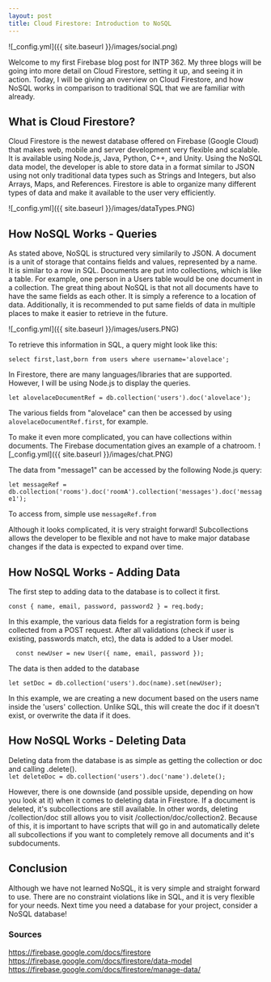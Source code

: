 ```yaml
---
layout: post
title: Cloud Firestore: Introduction to NoSQL
---
```


![_config.yml]({{ site.baseurl }}/images/social.png)

Welcome to my first Firebase blog post for INTP 362. My three blogs will be going into more detail on Cloud Firestore, setting it up, and seeing it in action. Today, I will be giving an overview on Cloud Firestore, and how NoSQL works in comparison to traditional SQL that we are familiar with already.


## What is Cloud Firestore?
Cloud Firestore is the newest database offered on Firebase (Google Cloud) that makes web, mobile and server development very flexible and scalable. It is available using Node.js, Java, Python, C++, and Unity. Using the NoSQL data model, the developer is able to store data in a format similar to JSON using not only traditional data types such as Strings and Integers, but also Arrays, Maps, and References. Firestore is able to organize many different types of data and make it available to the user very efficiently.

![_config.yml]({{ site.baseurl }}/images/dataTypes.PNG)


## How NoSQL Works - Queries
As stated above, NoSQL is structured very similarily to JSON. A document is a unit of storage that contains fields and values, represented by a name. It is similar to a row in SQL. Documents are put into collections, which is like a table. For example, one person in a Users table would be one document in a collection. The great thing about NoSQL is that not all documents have to have the same fields as each other. It is simply a reference to a location of data. Additionally, it is recommended to put same fields of data in multiple places to make it easier to retrieve in the future. 

![_config.yml]({{ site.baseurl }}/images/users.PNG)

To retrieve this information in SQL, a query might look like this:  

`select first,last,born from users where username='alovelace';`
  
In Firestore, there are many languages/libraries that are supported. However, I will be using Node.js to display the queries.  

`let alovelaceDocumentRef = db.collection('users').doc('alovelace');`

The various fields from "alovelace" can then be accessed by using `alovelaceDocumentRef.first`, for example.

To make it even more complicated, you can have collections within documents. The Firebase documentation gives an example of a chatroom.
![_config.yml]({{ site.baseurl }}/images/chat.PNG)

The data from "message1" can be accessed by the following Node.js query:  

`let messageRef = db.collection('rooms').doc('roomA').collection('messages').doc('message1');`  

To access from, simple use `messageRef.from`

Although it looks complicated, it is very straight forward! Subcollections allows the developer to be flexible and not have to make major database changes if the data is expected to expand over time. 

## How NoSQL Works - Adding Data
The first step to adding data to the database is to collect it first. 

`const { name, email, password, password2 } = req.body;`

In this example, the various data fields for a registration form is being collected from a POST request. After all validations (check if user is existing, passwords match, etc), the data is added to a User model.

`  const newUser = new User({
     name, email, password
   });`

The data is then added to the database

`let setDoc = db.collection('users').doc(name).set(newUser);`

In this example, we are creating a new document based on the users name inside the 'users' collection. Unlike SQL, this will create the doc if it doesn't exist, or overwrite the data if it does.

## How NoSQL Works - Deleting Data
Deleting data from the database is as simple as getting the collection or doc and calling .delete().  
`let deleteDoc = db.collection('users').doc('name').delete();`

However, there is one downside (and possible upside, depending on how you look at it) when it comes to deleting data in Firestore. If a document is deleted, it's subcollections are still available. In other words, deleting /collection/doc still allows you to visit /collection/doc/collection2. Because of this, it is important to have scripts that will go in and automatically delete all subcollections if you want to completely remove all documents and it's subdocuments. 

## Conclusion
Although we have not learned NoSQL, it is very simple and straight forward to use. There are no constraint violations like in SQL, and it is very flexible for your needs. Next time you need a database for your project, consider a NoSQL database!


### Sources
https://firebase.google.com/docs/firestore  
https://firebase.google.com/docs/firestore/data-model  
https://firebase.google.com/docs/firestore/manage-data/  


